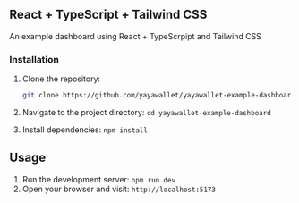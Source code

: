 ## React + TypeScript + Tailwind CSS

An example dashboard using React + TypeScrpipt and Tailwind CSS

### Installation

1. Clone the repository:

   ```bash
   git clone https://github.com/yayawallet/yayawallet-example-dashboard.git

   ```

2. Navigate to the project directory: `cd yayawallet-example-dashboard`
3. Install dependencies: `npm install`

## Usage

1. Run the development server: `npm run dev`
2. Open your browser and visit: `http://localhost:5173`
